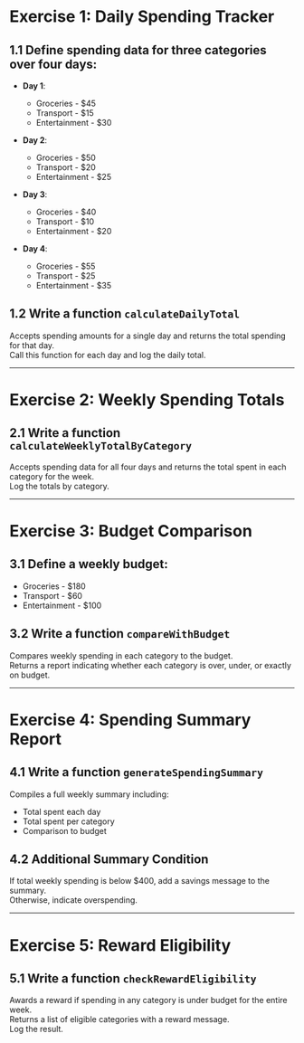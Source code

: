 # Exercise 1: Daily Spending Tracker

## 1.1 Define spending data for three categories over four days:

- **Day 1**:  
  - Groceries - $45  
  - Transport - $15  
  - Entertainment - $30

- **Day 2**:  
  - Groceries - $50  
  - Transport - $20  
  - Entertainment - $25

- **Day 3**:  
  - Groceries - $40  
  - Transport - $10  
  - Entertainment - $20

- **Day 4**:  
  - Groceries - $55  
  - Transport - $25  
  - Entertainment - $35

## 1.2 Write a function `calculateDailyTotal`  
Accepts spending amounts for a single day and returns the total spending for that day.  
Call this function for each day and log the daily total.

---

# Exercise 2: Weekly Spending Totals

## 2.1 Write a function `calculateWeeklyTotalByCategory`  
Accepts spending data for all four days and returns the total spent in each category for the week.  
Log the totals by category.

---

# Exercise 3: Budget Comparison

## 3.1 Define a weekly budget:
- Groceries - $180  
- Transport - $60  
- Entertainment - $100

## 3.2 Write a function `compareWithBudget`  
Compares weekly spending in each category to the budget.  
Returns a report indicating whether each category is over, under, or exactly on budget.

---

# Exercise 4: Spending Summary Report

## 4.1 Write a function `generateSpendingSummary`  
Compiles a full weekly summary including:
- Total spent each day  
- Total spent per category  
- Comparison to budget

## 4.2 Additional Summary Condition  
If total weekly spending is below $400, add a savings message to the summary.  
Otherwise, indicate overspending.

---

# Exercise 5: Reward Eligibility

## 5.1 Write a function `checkRewardEligibility`  
Awards a reward if spending in any category is under budget for the entire week.  
Returns a list of eligible categories with a reward message.  
Log the result.
